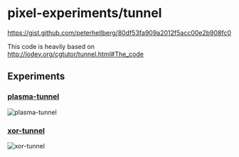 # pixel-experiments/tunnel

https://gist.github.com/peterhellberg/80df53fa909a2012f5acc00e2b908fc0

This code is heavily based on http://lodev.org/cgtutor/tunnel.html#The_code

## Experiments

### [plasma-tunnel](/tunnel/plasma-tunnel.go)
![plasma-tunnel](https://cloud.githubusercontent.com/assets/565124/25528930/48bc195c-2c20-11e7-8db8-d3b01b4a8903.gif)

### [xor-tunnel](/tunnel/xor-tunnel.go)
![xor-tunnel](https://cloud.githubusercontent.com/assets/565124/25475885/8f018e6c-2b38-11e7-9a9e-9ca281f99c1b.png)
